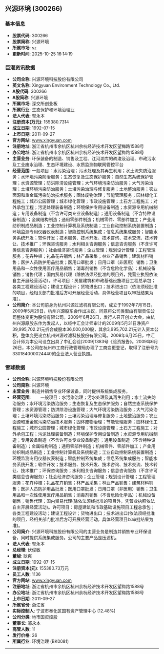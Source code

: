 ## 兴源环境 (300266)

### 基本信息

- **股票代码**: 300266
- **股票简称**: 兴源环境
- **所属市场**: sz
- **更新时间**: 2025-10-25 16:14:19

### 巨潮资讯数据

- **公司全称**: 兴源环境科技股份有限公司
- **英文名称**: Xingyuan Environment Technology Co., Ltd.
- **A股代码**: 300266
- **A股简称**: 兴源环境
- **所属市场**: 深交所创业板
- **所属行业**: 生态保护和环境治理业
- **法人代表**: 邬永本
- **注册资本(万元)**: 155380.7314
- **成立日期**: 1992-07-15
- **上市日期**: 2011-09-27
- **官方网站**: www.xingyuan.com
- **注册地址**: 浙江省杭州市余杭区杭州余杭经济技术开发区望梅路1588号
- **办公地址**: 浙江省杭州市余杭区杭州余杭经济技术开发区望梅路1588号
- **主营业务**: 环保装备的制造、销售及工程、江河湖库的疏浚及治理、市政污水及工业废水治理、生态环境建设、水质监测物联网管控平台
- **经营范围**: 一般项目：水污染治理；污水处理及其再生利用；水土流失防治服务；水环境污染防治服务；生态恢复及生态保护服务；自然生态系统保护管理；水资源管理；防洪除涝设施管理；大气环境污染防治服务；大气污染治理；土壤环境污染防治服务；土壤污染治理与修复服务；土地整治服务；农业面源和重金属污染防治技术服务；固体废物治理；节能管理服务；园林绿化工程施工；城市公园管理；城市绿化管理；市政设施管理；土石方工程施工；对外承包工程；污泥处理装备制造；环境保护专用设备制造；水资源专用机械制造；专用设备制造（不含许可类专业设备制造）；通用设备制造（不含特种设备制造）；金属结构制造；通用零部件制造；机械零件、零部件加工；产业用纺织制成品制造；工业控制计算机及系统制造；工业自动控制系统装置制造；环境监测专用仪器仪表制造；智能控制系统集成；信息系统集成服务；智能水务系统开发；软件开发；技术服务、技术开发、技术咨询、技术交流、技术转让、技术推广；环保咨询服务；水利相关咨询服务；信息咨询服务（不含许可类信息咨询服务）；社会经济咨询服务；企业管理；规划设计管理；工程管理服务；花卉种植；礼品花卉销售；林产品采集；林业产品销售；建筑材料销售；医护人员防护用品批发；医用口罩批发；日用口罩（非医用）销售；卫生用品和一次性使用医疗用品销售；消毒剂销售（不含危险化学品）；机械设备销售；销售代理；国内贸易代理（除依法须经批准的项目外，凭营业执照依法自主开展经营活动）。许可项目：房屋建筑和市政基础设施项目工程总承包；各类工程建设活动；建设工程设计；货物进出口；技术进出口（依法须经批准的项目，经相关部门批准后方可开展经营活动，具体经营项目以审批结果为准）。
- **公司简介**: 本公司前身为杭州兴源过滤机有限公司，成立于1992年7月15日。2009年5月29日，杭州兴源股东会作出决议，同意将公司类型由有限责任公司整体变更为股份有限公司。2009年6月26日，发行人召开创立大会，由杭州兴源原股东作为发起人，以经中汇会计师审计的2009年5月31日净资产39,995,702.21元折合成股本36,000,000股，其余3,995,702.21元计入资本公积，整体变更设立杭州兴源过滤科技股份有限公司。2009年6月25日，中汇会计师为本公司设立出具了中汇会验[2009]1383号《验资报告》。2009年6月26日，本公司在杭州市工商行政管理局办理了工商变更登记，取得了注册号为330184000024440的企业法人营业执照。

### 雪球数据

- **公司全称**: 兴源环境科技股份有限公司
- **公司简称**: 兴源环境
- **主营业务**: 制造并销售专业环保设备，同时提供系统集成服务。
- **经营范围**: 　　一般项目：水污染治理；污水处理及其再生利用；水土流失防治服务；水环境污染防治服务；生态恢复及生态保护服务；自然生态系统保护管理；水资源管理；防洪除涝设施管理；大气环境污染防治服务；大气污染治理；土壤环境污染防治服务；土壤污染治理与修复服务；土地整治服务；农业面源和重金属污染防治技术服务；固体废物治理；节能管理服务；园林绿化工程施工；城市公园管理；城市绿化管理；市政设施管理；土石方工程施工；对外承包工程；污泥处理装备制造；环境保护专用设备制造；水资源专用机械制造；专用设备制造（不含许可类专业设备制造）；通用设备制造（不含特种设备制造）；金属结构制造；通用零部件制造；机械零件、零部件加工；产业用纺织制成品制造；工业控制计算机及系统制造；工业自动控制系统装置制造；环境监测专用仪器仪表制造；智能控制系统集成；信息系统集成服务；智能水务系统开发；软件开发；技术服务、技术开发、技术咨询、技术交流、技术转让、技术推广；环保咨询服务；水利相关咨询服务；信息咨询服务（不含许可类信息咨询服务）；社会经济咨询服务；企业管理；规划设计管理；工程管理服务；花卉种植；礼品花卉销售；林产品采集；林业产品销售；建筑材料销售；医护人员防护用品批发；医用口罩批发；日用口罩（非医用）销售；卫生用品和一次性使用医疗用品销售；消毒剂销售（不含危险化学品）；机械设备销售；销售代理；国内贸易代理(除依法须经批准的项目外，凭营业执照依法自主开展经营活动)。许可项目：房屋建筑和市政基础设施项目工程总承包；各类工程建设活动；建设工程设计；货物进出口；技术进出口(依法须经批准的项目，经相关部门批准后方可开展经营活动，具体经营项目以审批结果为准)。
- **公司简介**: 兴源环境科技股份有限公司的主营业务是制造并销售专业环保设备，同时提供系统集成服务。公司的主要产品是压滤机。
- **法人代表**: 邬永本
- **总经理**: 伏俊敏
- **董秘**: 耿爽
- **成立日期**: 1992-07-15
- **注册资本(元)**: 155380.73万元
- **员工人数**: 1136
- **官方网站**: www.xingyuan.com
- **注册地址**: 浙江省杭州市余杭区杭州余杭经济技术开发区望梅路1588号
- **办公地址**: 浙江省杭州市余杭区杭州余杭经济技术开发区望梅路1588号
- **上市日期**: 2011-09-27
- **所属省份**: 浙江省
- **实际控制人**: 宁波市奉化区国有资产管理中心 (12.48%)
- **公司分类**: 地市国资控股
- **董事长**: 邬永本
- **高管人数**: 11
- **发行价格**: 26
- **所属行业**: 环境治理 (BK0081)

---